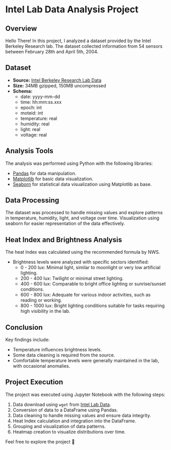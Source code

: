 # Intel Lab Data Analysis Project

## Overview
Hello There! In this project, I analyzed a dataset provided by the Intel Berkeley Research lab. The dataset collected information from 54 sensors between February 28th and April 5th, 2004.

## Dataset

- **Source:** [Intel Berkeley Research Lab Data](https://db.csail.mit.edu/labdata/labdata.html)
- **Size:** 34MB gzipped, 150MB uncompressed
- **Schema:**
  - date: yyyy-mm-dd
  - time: hh:mm:ss.xxx
  - epoch: int
  - moteid: int
  - temperature: real
  - humidity: real
  - light: real
  - voltage: real

## Analysis Tools

The analysis was performed using Python with the following libraries:

- [Pandas](https://pandas.pydata.org/) for data manipulation.
- [Matplotlib](https://matplotlib.org/) for basic data visualization.
- [Seaborn](https://seaborn.pydata.org/) for statistical data visualization using Matplotlib as base.

## Data Processing

The dataset was processed to handle missing values and explore patterns in temperature, humidity, light, and voltage over time. Visualization using seaborn for easier representation of the data effectively.

## Heat Index and Brightness Analysis

The heat Index was calculated using the recommended formula by NWS.
- Brightness levels were analyzed with specific sectors identified:
  - 0 - 200 lux: Minimal light, similar to moonlight or very low artificial lighting.
  - 200 - 400 lux: Twilight or minimal street lighting.
  - 400 - 600 lux: Comparable to bright office lighting or sunrise/sunset conditions.
  - 600 - 800 lux: Adequate for various indoor activities, such as reading or working.
  - 800 - 1000 lux: Bright lighting conditions suitable for tasks requiring high visibility in the lab.

## Conclusion

Key findings include:

- Temperature influences brightness levels.
- Some data cleaning is required from the source.
- Comfortable temperature levels were generally maintained in the lab, with occasional anomalies.

## Project Execution

The project was executed using Jupyter Notebook with the following steps:

1. Data download using `wget` from [Intel Lab Data](https://db.csail.mit.edu/labdata/labdata.html).
2. Conversion of data to a DataFrame using Pandas.
3. Data cleaning to handle missing values and ensure data integrity.
4. Heat Index calculation and integration into the DataFrame.
5. Grouping and visualization of data patterns.
6. Heatmap creation to visualize distributions over time.

Feel free to explore the project 🌟

